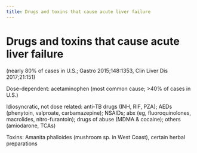 ```yaml
---
title: Drugs and toxins that cause acute liver failure
---
```

# Drugs and toxins that cause acute liver failure

(nearly 80% of cases in U.S.; Gastro 2015;148:1353, Clin Liver Dis 2017;21:151)

Dose-dependent: acetaminophen (most common cause; >40% of cases in U.S.)

Idiosyncratic, not dose related: anti-TB drugs (INH, RIF, PZA); AEDs (phenytoin, valproate, carbamazepine); NSAIDs; abx (eg, fluoroquinolones, macrolides, nitro-furantoin); drugs of abuse (MDMA & cocaine); others (amiodarone, TCAs)

Toxins: Amanita phalloides (mushroom sp. in West Coast), certain herbal preparations
